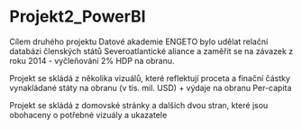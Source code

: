 # Projekt2_PowerBI

Cílem druhého projektu Datové akademie ENGETO bylo udělat relační databázi členských států Severoatlantické aliance a zaměřit se na závazek z roku 2014 - vyčleňování 2% HDP na obranu.

Projekt se skládá z několika vizuálů, které reflektují proceta a finační částky vynakládané státy na obranu (v tis. mil. USD) + výdaje na obranu Per-capita

Projekt se skládá z domovské stránky a dalších dvou stran, které jsou obohaceny o potřebné vizuály a ukazatele